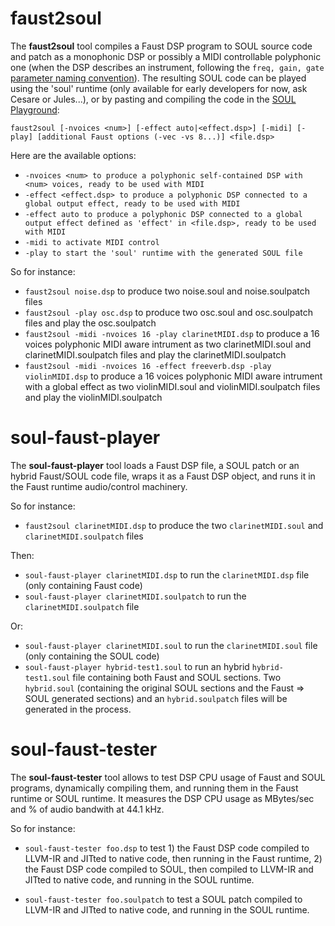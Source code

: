 # faust2soul

The **faust2soul** tool compiles a Faust DSP program to SOUL source code and patch as a monophonic DSP or possibly a MIDI controllable polyphonic one (when the DSP describes an instrument, following the `freq, gain, gate` [parameter naming convention](https://faust.grame.fr/doc/manual/index.html#midi-polyphony-support)). The resulting SOUL code can be played using the 'soul' runtime  (only available for early developers for now, ask Cesare or Jules...), or by pasting and compiling the code in the [SOUL Playground](https://soul.dev/playground):

`faust2soul [-nvoices <num>] [-effect auto|<effect.dsp>] [-midi] [-play] [additional Faust options (-vec -vs 8...)] <file.dsp>`

Here are the available options:

- `-nvoices <num> to produce a polyphonic self-contained DSP with <num> voices, ready to be used with MIDI`
- `-effect <effect.dsp> to produce a polyphonic DSP connected to a global output effect, ready to be used with MIDI`
- `-effect auto to produce a polyphonic DSP connected to a global output effect defined as 'effect' in <file.dsp>, ready to be used with MIDI`
- `-midi to activate MIDI control`
- `-play to start the 'soul' runtime with the generated SOUL file`

So for instance:

- `faust2soul noise.dsp` to produce two noise.soul and noise.soulpatch files
- `faust2soul -play osc.dsp` to produce two osc.soul  and osc.soulpatch files and play the osc.soulpatch
- `faust2soul -midi -nvoices 16 -play clarinetMIDI.dsp` to produce a 16 voices polyphonic MIDI aware intrument as two clarinetMIDI.soul and clarinetMIDI.soulpatch files and play the clarinetMIDI.soulpatch
- `faust2soul -midi -nvoices 16 -effect freeverb.dsp -play violinMIDI.dsp` to produce a 16 voices polyphonic MIDI aware intrument with a global effect as two violinMIDI.soul and violinMIDI.soulpatch files and play the violinMIDI.soulpatch


# soul-faust-player 

The **soul-faust-player** tool loads a Faust DSP file, a SOUL patch or an hybrid Faust/SOUL code file, wraps it as a Faust DSP object, and runs it in the Faust runtime audio/control machinery. 

So for instance:

- `faust2soul clarinetMIDI.dsp` to produce the two `clarinetMIDI.soul` and `clarinetMIDI.soulpatch` files

Then:

- `soul-faust-player clarinetMIDI.dsp` to run the `clarinetMIDI.dsp` file (only containing Faust code)
- `soul-faust-player clarinetMIDI.soulpatch` to run the `clarinetMIDI.soulpatch` file

Or:

- `soul-faust-player clarinetMIDI.soul` to run the `clarinetMIDI.soul` file (only containing the SOUL code)
- `soul-faust-player hybrid-test1.soul` to run an hybrid `hybrid-test1.soul` file containing both Faust and SOUL sections. Two `hybrid.soul` (containing the original SOUL sections and the Faust => SOUL generated sections) and an `hybrid.soulpatch` files will be generated in the process.

# soul-faust-tester 

The **soul-faust-tester** tool allows to test DSP CPU usage of Faust and SOUL programs, dynamically compiling them, and running them in the Faust runtime or SOUL runtime. It measures the DSP CPU usage as MBytes/sec and % of audio bandwith at 44.1 kHz.

So for instance:

- `soul-faust-tester foo.dsp` to test 1) the Faust DSP code compiled to LLVM-IR and JITted to native code, then running in the Faust runtime, 2) the Faust DSP code compiled to SOUL, then compiled to LLVM-IR and JITted to native code, and running in the SOUL runtime.

- `soul-faust-tester foo.soulpatch` to test a SOUL patch compiled to LLVM-IR and JITted to native code, and running in the SOUL runtime.


